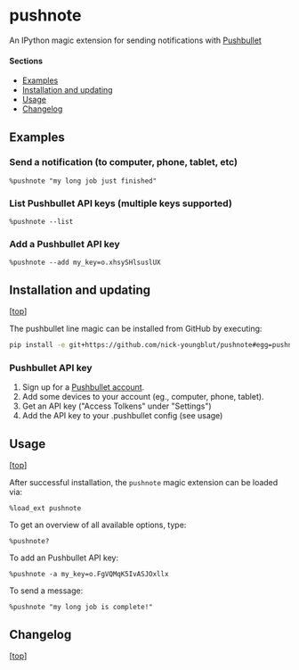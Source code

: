 pushnote
========

An IPython magic extension for sending notifications with [Pushbullet](https://www.pushbullet.com/)

#### Sections

- [Examples](#examples)
- [Installation and updating](#installation-and-updating)
- [Usage](#usage)
- [Changelog](#changelog)


## Examples

### Send a notification (to computer, phone, tablet, etc)

`%pushnote "my long job just finished"`

### List Pushbullet API keys (multiple keys supported)

`%pushnote --list`

### Add a Pushbullet API key

`%pushnote --add my_key=o.xhsySHlsuslUX`


## Installation and updating

[[top](#sections)]

The pushbullet line magic can be installed from GitHub by executing:

```bash
pip install -e git+https://github.com/nick-youngblut/pushnote#egg=pushnote
```

### Pushbullet API key

1. Sign up for a [Pushbullet account](https://www.pushbullet.com/).
1. Add some devices to your account (eg., computer, phone, tablet).
1. Get an API key ("Access Tolkens" under "Settings")
1. Add the API key to your .pushbullet config (see usage)

## Usage

[[top](#sections)]

After successful installation, the `pushnote` magic extension can be loaded via:

`%load_ext pushnote`

To get an overview of all available options, type:

`%pushnote?`

To add an Pushbullet API key:

`%pushnote -a my_key=o.FgVQMqK5IvASJOxllx`

To send a message:

`%pushnote "my long job is complete!"`


## Changelog

[[top](#sections)]
